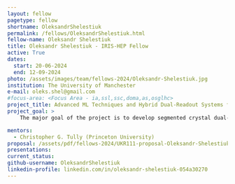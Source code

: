 ```yaml
---
layout: fellow
pagetype: fellow
shortname: OleksandrShelestiuk
permalink: /fellows/OleksandrShelestiuk.html
fellow-name: Oleksandr Shelestiuk
title: Oleksandr Shelestiuk - IRIS-HEP Fellow
active: True
dates:
  start: 20-06-2024
  end: 12-09-2024
photo: /assets/images/team/fellows-2024/Oleksandr-Shelestiuk.jpg
institution: The University of Manchester
e-mail: oleks.shel@gmail.com
#focus-area: <Focus Area - ia,ssl,ssc,doma,as,osglhc>
project_title: Advanced ML Techniques and Hybrid Dual-Readout Systems for Electroweak Jet Identification and Particle Flow Enhancement in Future Collider Detectors
project_goal: >
    The major goal of the project is to develop segmented crystal dual-readout calorimeters integrated with advanced machine learning techniques to enhance the identification and analysis of electroweak jets. This involves optimizing the calorimeter design for improved photon and neutral hadron separation, analyzing weak boson splitting within jets, and refining centroid measurements for accurate 3-momentum calculations. These advancements aim to overcome current limitations in jet energy measurements, providing deeper insights and contributing to the future development of high-energy physics detectors.

mentors:
  - Christopher G. Tully (Princeton University)
proposal: /assets/pdf/fellows-2024/UKR111-proposal-Oleksandr-Shelestiuk.pdf
presentations:
current_status:
github-username: OleksandrShelestiuk
linkedin-profile: linkedin.com/in/oleksandr-shelestiuk-054a30270
---
```

